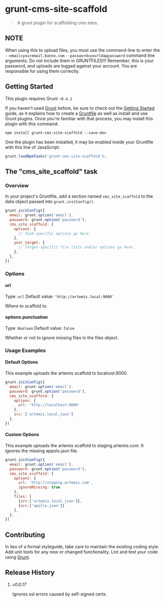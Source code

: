 # grunt-cms-site-scaffold

> A grunt plugin for scaffolding cms sites.

## NOTE
When using this to upload files, you must use the command-line to enter the ```--email=youremail.banno.com``` ```--password=yourldappassword``` command line arguments. Do not include them in GRUNTFILES!!! Remember, this is your password, and uploads are logged against your account. You are responsible for using them correctly.

## Getting Started
This plugin requires Grunt `~0.4.1`

If you haven't used [Grunt](http://gruntjs.com/) before, be sure to check out the [Getting Started](http://gruntjs.com/getting-started) guide, as it explains how to create a [Gruntfile](http://gruntjs.com/sample-gruntfile) as well as install and use Grunt plugins. Once you're familiar with that process, you may install this plugin with this command:

```shell
npm install grunt-cms-site-scaffold --save-dev
```

One the plugin has been installed, it may be enabled inside your Gruntfile with this line of JavaScript:

```js
grunt.loadNpmTasks('grunt-cms-site-scaffold');
```

## The "cms_site_scaffold" task

### Overview
In your project's Gruntfile, add a section named `cms_site_scaffold` to the data object passed into `grunt.initConfig()`.

```js
grunt.initConfig({
  email: grunt.option('email'),
  password: grunt.option('password'),
  cms_site_scaffold: {
    options: {
      // Task-specific options go here.
    },
    your_target: {
      // Target-specific file lists and/or options go here.
    },
  },
})
```

### Options

#### url
Type: `url`
Default value: `'http://artemis.local:9000'`

Where to scaffold to.

#### options.punctuation
Type: `Boolean`
Default value: `false`

Whether or not to ignore missing files in the files object.

### Usage Examples

#### Default Options
This example uploads the artemis scaffold to locahost:9000.

```js
grunt.initConfig({
  email: grunt.option('email'),
  password: grunt.option('password'),
  cms_site_scaffold: {
    options: {
	  url: 'http://localhost:9000'
	},
	src: ['artemis.local.json']
  },
})
```

#### Custom Options
This example uploads the artemis scaffold to staging.artemis.com. It ignores the missing appolo.json file.

```js
grunt.initConfig({
  email: grunt.option('email'),
  password: grunt.option('password'),
  cms_site_scaffold: {
    options: {
	  url: 'http://staging.artemis.com',
	  ignoreMissing: true
    },
    files: [
	  {src:['artemis.local.json']},
	  {src:['apollo.json']}
	],
  },
})
```

## Contributing
In lieu of a formal styleguide, take care to maintain the existing coding style. Add unit tests for any new or changed functionality. Lint and test your code using [Grunt](http://gruntjs.com/).

## Release History
1. *v0.0.17*

    Ignores ssl errors caused by self-signed certs.
